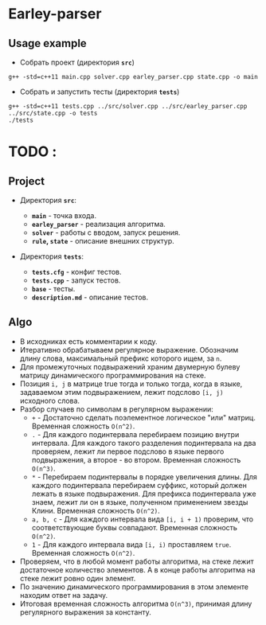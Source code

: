 # Earley-parser

## Usage example

- Собрать проект (директория **`src`**)

```
g++ -std=c++11 main.cpp solver.cpp earley_parser.cpp state.cpp -o main
```

- Собрать и запустить тесты (директория **`tests`**)

```
g++ -std=c++11 tests.cpp ../src/solver.cpp ../src/earley_parser.cpp ../src/state.cpp -o tests
./tests
```

# TODO : 

## Project

- Директория **`src`**:
  - **`main`** - точка входа.
  - **`earley_parser`** - реализация алгоритма.
  - **`solver`** - работы с вводом, запуск решения.
  - **`rule`, `state`** - описание внешних структур.

- Директория **`tests`**:
  - **`tests.cfg`** - конфиг тестов.
  - **`tests.cpp`** - запуск тестов. 
  - **`base`** - тесты.
  - **`description.md`** - описание тестов.

## Algo

- В исходниках есть комментарии к коду.
- Итеративно обрабатываем регулярное выражение. 
Обозначим длину слова, максимальный префикс которого ищем, за `n`.
- Для промежуточных подвыражений храним двумерную булеву матрицу динамического программирования на стеке.
- Позиция `i, j` в матрице true тогда и только тогда, когда в языке, задаваемом этим подвыражением, 
лежит подслово `[i, j)` исходного слова.
- Разбор случаев по символам в регулярном выражении:
  - `+` - Достаточно сделать поэлементное логическое "или" матриц. Временная сложность `O(n^2)`.
  - `.` - Для каждого подинтервала перебираем позицию внутри интервала. 
  Для каждого такого разделения подинтервала на два проверяем, 
  лежит ли первое подслово в языке первого подвыражения, а второе - во втором. Временная сложность `O(n^3)`.
  - `*` - Перебираем подинтервалы в порядке увеличения длины.
  Для каждого подинтервала перебираем суффикс, который должен лежать в языке подвыражения. 
  Для префикса подинтервала уже знаем, лежит ли он в языке, полученном применением звезды Клини.
  Временная сложность `O(n^2)`.
  - `a, b, c` - Для каждого интервала вида `[i, i + 1)` проверим, что соответствующие буквы совпадают. 
  Временная сложность `O(n^2)`.
  - `1` - Для каждого интервала вида `[i, i)` проставляем `true`. Временная сложность `O(n^2)`.
- Проверяем, что в любой момент работы алгоритма, на стеке лежит достаточное количество элементов. 
А в конце работы алгоритма на стеке лежит ровно один элемент.
- По значению динамического программирования в этом элементе находим ответ на задачу.
- Итоговая временная сложность алгоритма `O(n^3)`, принимая длину регулярного выражения за константу. 
